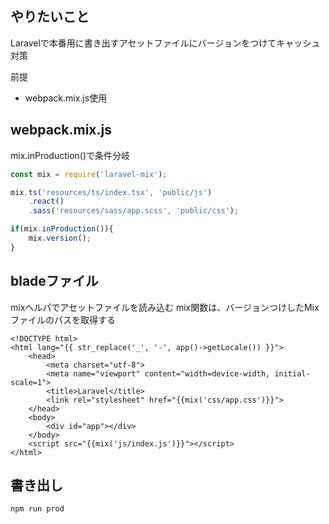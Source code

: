 ## やりたいこと
Laravelで本番用に書き出すアセットファイルにバージョンをつけてキャッシュ対策

前提
- webpack.mix.js使用

## webpack.mix.js

mix.inProduction()で条件分岐

```js:webpack.mix.js
const mix = require('laravel-mix');

mix.ts('resources/ts/index.tsx', 'public/js')
    .react()
    .sass('resources/sass/app.scss', 'public/css');

if(mix.inProduction()){
    mix.version();
}
```

## bladeファイル
mixへルパでアセットファイルを読み込む
mix関数は、バージョンつけしたMixファイルのパスを取得する

```php-template:resources/view/index.blade.php
<!DOCTYPE html>
<html lang="{{ str_replace('_', '-', app()->getLocale()) }}">
    <head>
        <meta charset="utf-8">
        <meta name="viewport" content="width=device-width, initial-scale=1">
        <title>Laravel</title>
        <link rel="stylesheet" href="{{mix('css/app.css')}}">
    </head>
    <body>
        <div id="app"></div>
    </body>
    <script src="{{mix('js/index.js')}}"></script>
</html>
```

## 書き出し
```
npm run prod
```
